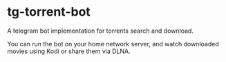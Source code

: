 # tg-torrent-bot

A telegram bot implementation for torrents search and download.

You can run the bot on your home network server, and watch downloaded movies using Kodi or share them via DLNA.
